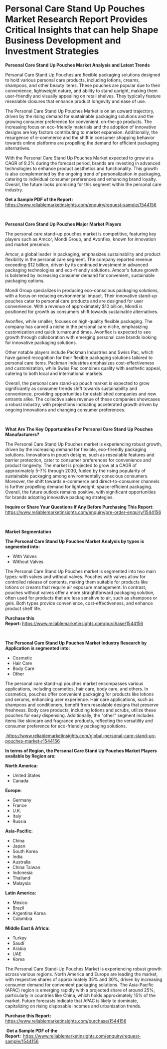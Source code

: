 <p><h1>Personal Care Stand Up Pouches Market Research Report Provides Critical Insights that can help Shape Business Development and Investment Strategies</h1></p><p><strong>Personal Care Stand Up Pouches Market Analysis and Latest Trends</strong></p>
<p><p>Personal Care Stand Up Pouches are flexible packaging solutions designed to hold various personal care products, including lotions, creams, shampoos, and other beauty items. These pouches are popular due to their convenience, lightweight nature, and ability to stand upright, making them user-friendly and visually appealing on retail shelves. They typically feature resealable closures that enhance product longevity and ease of use.</p><p>The Personal Care Stand Up Pouches Market is on an upward trajectory, driven by the rising demand for sustainable packaging solutions and the growing consumer preference for convenient, on-the-go products. The increasing focus on eco-friendly materials and the adoption of innovative designs are key factors contributing to market expansion. Additionally, the resurgence of e-commerce and the shift in consumer shopping behavior towards online platforms are propelling the demand for efficient packaging alternatives.</p><p>With the Personal Care Stand Up Pouches Market expected to grow at a CAGR of 9.2% during the forecast period, brands are investing in advanced technologies to enhance product aesthetics and functionality. This growth is also complemented by the ongoing trend of personalization in packaging, catering to individual consumer preferences and enhancing brand loyalty. Overall, the future looks promising for this segment within the personal care industry.</p></p>
<p><strong>Get a Sample PDF of the Report:&nbsp;</strong> <a href="https://www.reliablemarketinsights.com/enquiry/request-sample/1544156?utm_campaign=3362&utm_medium=2&utm_source=Github&utm_content=ia&utm_term=19042025&utm_id=personal-care-stand-up-pouches">https://www.reliablemarketinsights.com/enquiry/request-sample/1544156</a></p>
<p>&nbsp;</p>
<p><strong>Personal Care Stand Up Pouches Major Market Players</strong></p>
<p><p>The personal care stand-up pouches market is competitive, featuring key players such as Amcor, Mondi Group, and Avonflex, known for innovation and market presence. </p><p>Amcor, a global leader in packaging, emphasizes sustainability and product flexibility in the personal care segment. The company reported revenue exceeding $12 billion, driven by its continued investment in advanced packaging technologies and eco-friendly solutions. Amcor's future growth is bolstered by increasing consumer demand for convenient, sustainable packaging options.</p><p>Mondi Group specializes in producing eco-conscious packaging solutions, with a focus on reducing environmental impact. Their innovative stand-up pouches cater to personal care products and are designed for user convenience. With a revenue of approximately $10 billion, Mondi is positioned for growth as consumers shift towards sustainable alternatives.</p><p>Avonflex, while smaller, focuses on high-quality flexible packaging. The company has carved a niche in the personal care niche, emphasizing customization and quick turnaround times. Avonflex is expected to see growth through collaboration with emerging personal care brands looking for innovative packaging solutions.</p><p>Other notable players include Packman Industries and Swiss Pac, which have gained recognition for their flexible packaging solutions tailored to personal care items. Packman Industries emphasizes cost-effectiveness and customization, while Swiss Pac combines quality with aesthetic appeal, catering to both local and international markets.</p><p>Overall, the personal care stand-up pouch market is expected to grow significantly as consumer trends shift towards sustainability and convenience, providing opportunities for established companies and new entrants alike. The collective sales revenue of these companies showcases a robust industry, with projections indicating accelerated growth driven by ongoing innovations and changing consumer preferences.</p></p>
<p>&nbsp;</p>
<p><strong>What Are The Key Opportunities For Personal Care Stand Up Pouches Manufacturers?</strong></p>
<p><p>The Personal Care Stand Up Pouches market is experiencing robust growth, driven by the increasing demand for flexible, eco-friendly packaging solutions. Innovations in pouch designs, such as resealable features and barrier protection, cater to consumer preferences for convenience and product longevity. The market is projected to grow at a CAGR of approximately 5-7% through 2030, fueled by the rising popularity of sustainable packaging among environmentally conscious consumers. Moreover, the shift towards e-commerce and direct-to-consumer channels is further propelling demand for lightweight, space-efficient packaging. Overall, the future outlook remains positive, with significant opportunities for brands adopting innovative packaging strategies.</p></p>
<p><strong>Inquire or Share Your Questions If Any Before Purchasing This Report:</strong> <a href="https://www.reliablemarketinsights.com/enquiry/pre-order-enquiry/1544156?utm_campaign=3362&utm_medium=2&utm_source=Github&utm_content=ia&utm_term=19042025&utm_id=personal-care-stand-up-pouches">https://www.reliablemarketinsights.com/enquiry/pre-order-enquiry/1544156</a></p>
<p>&nbsp;</p>
<p><strong>Market Segmentation</strong></p>
<p><strong>The Personal Care Stand Up Pouches Market Analysis by types is segmented into:</strong></p>
<p><ul><li>With Valves</li><li>Without Valves</li></ul></p>
<p><p>The Personal Care Stand Up Pouches market is segmented into two main types: with valves and without valves. Pouches with valves allow for controlled release of contents, making them suitable for products like lotions or creams that require air exposure management. In contrast, pouches without valves offer a more straightforward packaging solution, often used for products that are less sensitive to air, such as shampoos or gels. Both types provide convenience, cost-effectiveness, and enhance product shelf life.</p></p>
<p><strong>Purchase this Report:&nbsp;</strong><a href="https://www.reliablemarketinsights.com/purchase/1544156?utm_campaign=3362&utm_medium=2&utm_source=Github&utm_content=ia&utm_term=19042025&utm_id=personal-care-stand-up-pouches">https://www.reliablemarketinsights.com/purchase/1544156</a></p>
<p>&nbsp;</p>
<p><strong>The Personal Care Stand Up Pouches Market Industry Research by Application is segmented into:</strong></p>
<p><ul><li>Cosmetic</li><li>Hair Care</li><li>Body Care</li><li>Other</li></ul></p>
<p><p>The personal care stand-up pouches market encompasses various applications, including cosmetics, hair care, body care, and others. In cosmetics, pouches offer convenient packaging for products like lotions and serums, enhancing user experience. Hair care applications, such as shampoos and conditioners, benefit from resealable designs that preserve freshness. Body care products, including lotions and scrubs, utilize these pouches for easy dispensing. Additionally, the "other" segment includes items like skincare and fragrance products, reflecting the versatility and consumer preference for eco-friendly packaging solutions.</p></p>
<p><a href="https://www.reliablemarketinsights.com/global-personal-care-stand-up-pouches-market-r1544156?utm_campaign=3362&utm_medium=2&utm_source=Github&utm_content=ia&utm_term=19042025&utm_id=personal-care-stand-up-pouches">&nbsp;https://www.reliablemarketinsights.com/global-personal-care-stand-up-pouches-market-r1544156</a></p>
<p><strong>In terms of Region, the Personal Care Stand Up Pouches Market Players available by Region are:</strong></p>
<p>
    <p> <strong> North America: </strong>
        <ul>
            <li>United States</li>
            <li>Canada</li>
        </ul>
        </p> 
    <p> <strong> Europe: </strong>
        <ul>
            <li>Germany</li>
            <li>France</li>
            <li>U.K.</li>
            <li>Italy</li>
            <li>Russia</li>
        </ul>
        </p> 
    <p> <strong> Asia-Pacific: </strong>
        <ul>
            <li>China</li>
            <li>Japan</li>
            <li>South Korea</li>
            <li>India</li>
            <li>Australia</li>
            <li>China Taiwan</li>
            <li>Indonesia</li>
            <li>Thailand</li>
            <li>Malaysia</li>
        </ul>
        </p> 
    <p> <strong> Latin America: </strong>
        <ul>
            <li>Mexico</li>
            <li>Brazil</li>
            <li>Argentina Korea</li>
            <li>Colombia</li>
        </ul>
        </p> 
    <p> <strong> Middle East & Africa: </strong>
        <ul>
            <li>Turkey</li>
            <li>Saudi</li>
            <li>Arabia</li>
            <li>UAE</li>
            <li>Korea</li>
        </ul>
    </p>
    </p>
<p><p>The Personal Care Stand-Up Pouches Market is experiencing robust growth across various regions. North America and Europe are leading the market, with respective shares of approximately 35% and 30%, driven by increasing consumer demand for convenient packaging solutions. The Asia-Pacific (APAC) region is emerging rapidly with a projected share of around 25%, particularly in countries like China, which holds approximately 15% of the market. Future forecasts indicate that APAC is likely to dominate, capitalizing on rising disposable incomes and urbanization trends.</p></p>
<p><strong>Purchase this Report: </strong><a href="https://www.reliablemarketinsights.com/purchase/1544156?utm_campaign=3362&utm_medium=2&utm_source=Github&utm_content=ia&utm_term=19042025&utm_id=personal-care-stand-up-pouches">https://www.reliablemarketinsights.com/purchase/1544156</a></p>
<p>&nbsp;<strong>Get a Sample PDF of the Report:&nbsp;&nbsp;</strong><a href="https://www.reliablemarketinsights.com/enquiry/request-sample/1544156?utm_campaign=3362&utm_medium=2&utm_source=Github&utm_content=ia&utm_term=19042025&utm_id=personal-care-stand-up-pouches">https://www.reliablemarketinsights.com/enquiry/request-sample/1544156</a></p>
<p><strong></strong></p>
<p><p></p><p></p><p></p></p>